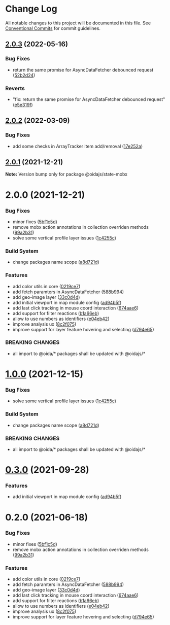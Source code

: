 # Change Log

All notable changes to this project will be documented in this file.
See [Conventional Commits](https://conventionalcommits.org) for commit guidelines.

## [2.0.3](https://github.com/cgi-italy/oida/compare/@oidajs/state-mobx@2.0.2...@oidajs/state-mobx@2.0.3) (2022-05-16)


### Bug Fixes

* return the same promise for AsyncDataFetcher debounced request ([52b2d24](https://github.com/cgi-italy/oida/commit/52b2d2419537d3c01fd66089b721ab59446e42ec))


### Reverts

* "fix: return the same promise for AsyncDataFetcher debounced request" ([e5e319f](https://github.com/cgi-italy/oida/commit/e5e319f495c490ee65169ac6022b21a3d0b0ea4a))





## [2.0.2](https://github.com/cgi-italy/oida/compare/@oidajs/state-mobx@2.0.1...@oidajs/state-mobx@2.0.2) (2022-03-09)


### Bug Fixes

* add some checks in ArrayTracker item add/removal ([17e252a](https://github.com/cgi-italy/oida/commit/17e252ac1fa0ff3ef4fed23a8b9e9d8200b9d526))





## [2.0.1](https://github.com/cgi-italy/oida/compare/@oidajs/state-mobx@2.0.0...@oidajs/state-mobx@2.0.1) (2021-12-21)

**Note:** Version bump only for package @oidajs/state-mobx






# 2.0.0 (2021-12-21)


### Bug Fixes

* minor fixes ([5bf1c5d](https://github.com/cgi-italy/oida/commit/5bf1c5d8e62fef3c7eb7c0cf9a268e014e572031))
* remove mobx action annotations in collection overriden methods ([99a2b31](https://github.com/cgi-italy/oida/commit/99a2b3190c7bc8b233147e68524f66143b06e9dd))
* solve some vertical profile layer issues ([1c4255c](https://github.com/cgi-italy/oida/commit/1c4255c92636a2d3d9ad817b7f017f64a24ac088))


### Build System

* change packages name scope ([a8d721d](https://github.com/cgi-italy/oida/commit/a8d721db395a8a9f9c52808c5318c392096cc2a3))


### Features

* add color utils in core ([0219ce7](https://github.com/cgi-italy/oida/commit/0219ce75aefe67ff1b534eba192bc821da7321da))
* add fetch paramters in AsyncDataFetcher ([588b994](https://github.com/cgi-italy/oida/commit/588b9940e2fa071125654288868bd5d5092f49d8))
* add geo-image layer ([33c0d4d](https://github.com/cgi-italy/oida/commit/33c0d4dfd72c27c26a4e02a061c74c4a40c58bf8))
* add initial viewport in map module config ([ad94b5f](https://github.com/cgi-italy/oida/commit/ad94b5fc6f74c4e1fd8854300cada210105730c2))
* add last click tracking in mouse coord interaction ([674aae6](https://github.com/cgi-italy/oida/commit/674aae6cce3a842e7b7e6272212fe1addd0b778e))
* add support for filter reactions ([b1a66eb](https://github.com/cgi-italy/oida/commit/b1a66eb27532e8c7e262b9c484752ae2f346f266))
* allow to use numbers as identifiers ([e04eb42](https://github.com/cgi-italy/oida/commit/e04eb420fa84a0749f473eb599e201ef6941bf0c))
* improve analysis ux ([8c2f075](https://github.com/cgi-italy/oida/commit/8c2f075570f1e7c0f04c849ec3daf32d6fc35fbe))
* improve support for layer feature hovering and selecting ([d794e65](https://github.com/cgi-italy/oida/commit/d794e65b8eb6adea2b5badbb5400cc62882f4b27))


### BREAKING CHANGES

* all import to @oida/\* packages shall be updated with @oidajs/\*





# [1.0.0](https://github.com/cgi-italy/oida/compare/@oida/state-mobx@0.3.0...@oidajs/state-mobx@1.0.0) (2021-12-15)


### Bug Fixes

* solve some vertical profile layer issues ([1c4255c](https://github.com/cgi-italy/oida/commit/1c4255c92636a2d3d9ad817b7f017f64a24ac088))


### Build System

* change packages name scope ([a8d721d](https://github.com/cgi-italy/oida/commit/a8d721db395a8a9f9c52808c5318c392096cc2a3))


### BREAKING CHANGES

* all import to @oida/\* packages shall be updated with @oidajs/\*





# [0.3.0](https://github.com/cgi-italy/oida/compare/@oida/state-mobx@0.2.0...@oida/state-mobx@0.3.0) (2021-09-28)


### Features

* add initial viewport in map module config ([ad94b5f](https://github.com/cgi-italy/oida/commit/ad94b5fc6f74c4e1fd8854300cada210105730c2))





# 0.2.0 (2021-06-18)


### Bug Fixes

* minor fixes ([5bf1c5d](https://github.com/cgi-italy/oida/commit/5bf1c5d8e62fef3c7eb7c0cf9a268e014e572031))
* remove mobx action annotations in collection overriden methods ([99a2b31](https://github.com/cgi-italy/oida/commit/99a2b3190c7bc8b233147e68524f66143b06e9dd))


### Features

* add color utils in core ([0219ce7](https://github.com/cgi-italy/oida/commit/0219ce75aefe67ff1b534eba192bc821da7321da))
* add fetch paramters in AsyncDataFetcher ([588b994](https://github.com/cgi-italy/oida/commit/588b9940e2fa071125654288868bd5d5092f49d8))
* add geo-image layer ([33c0d4d](https://github.com/cgi-italy/oida/commit/33c0d4dfd72c27c26a4e02a061c74c4a40c58bf8))
* add last click tracking in mouse coord interaction ([674aae6](https://github.com/cgi-italy/oida/commit/674aae6cce3a842e7b7e6272212fe1addd0b778e))
* add support for filter reactions ([b1a66eb](https://github.com/cgi-italy/oida/commit/b1a66eb27532e8c7e262b9c484752ae2f346f266))
* allow to use numbers as identifiers ([e04eb42](https://github.com/cgi-italy/oida/commit/e04eb420fa84a0749f473eb599e201ef6941bf0c))
* improve analysis ux ([8c2f075](https://github.com/cgi-italy/oida/commit/8c2f075570f1e7c0f04c849ec3daf32d6fc35fbe))
* improve support for layer feature hovering and selecting ([d794e65](https://github.com/cgi-italy/oida/commit/d794e65b8eb6adea2b5badbb5400cc62882f4b27))
